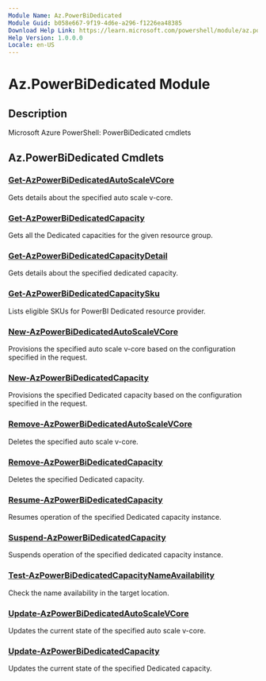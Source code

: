 ```yaml
---
Module Name: Az.PowerBiDedicated
Module Guid: b058e667-9f19-4d6e-a296-f1226ea48385
Download Help Link: https://learn.microsoft.com/powershell/module/az.powerbidedicated
Help Version: 1.0.0.0
Locale: en-US
---
```


# Az.PowerBiDedicated Module
## Description
Microsoft Azure PowerShell: PowerBiDedicated cmdlets

## Az.PowerBiDedicated Cmdlets
### [Get-AzPowerBiDedicatedAutoScaleVCore](Get-AzPowerBiDedicatedAutoScaleVCore.md)
Gets details about the specified auto scale v-core.

### [Get-AzPowerBiDedicatedCapacity](Get-AzPowerBiDedicatedCapacity.md)
Gets all the Dedicated capacities for the given resource group.

### [Get-AzPowerBiDedicatedCapacityDetail](Get-AzPowerBiDedicatedCapacityDetail.md)
Gets details about the specified dedicated capacity.

### [Get-AzPowerBiDedicatedCapacitySku](Get-AzPowerBiDedicatedCapacitySku.md)
Lists eligible SKUs for PowerBI Dedicated resource provider.

### [New-AzPowerBiDedicatedAutoScaleVCore](New-AzPowerBiDedicatedAutoScaleVCore.md)
Provisions the specified auto scale v-core based on the configuration specified in the request.

### [New-AzPowerBiDedicatedCapacity](New-AzPowerBiDedicatedCapacity.md)
Provisions the specified Dedicated capacity based on the configuration specified in the request.

### [Remove-AzPowerBiDedicatedAutoScaleVCore](Remove-AzPowerBiDedicatedAutoScaleVCore.md)
Deletes the specified auto scale v-core.

### [Remove-AzPowerBiDedicatedCapacity](Remove-AzPowerBiDedicatedCapacity.md)
Deletes the specified Dedicated capacity.

### [Resume-AzPowerBiDedicatedCapacity](Resume-AzPowerBiDedicatedCapacity.md)
Resumes operation of the specified Dedicated capacity instance.

### [Suspend-AzPowerBiDedicatedCapacity](Suspend-AzPowerBiDedicatedCapacity.md)
Suspends operation of the specified dedicated capacity instance.

### [Test-AzPowerBiDedicatedCapacityNameAvailability](Test-AzPowerBiDedicatedCapacityNameAvailability.md)
Check the name availability in the target location.

### [Update-AzPowerBiDedicatedAutoScaleVCore](Update-AzPowerBiDedicatedAutoScaleVCore.md)
Updates the current state of the specified auto scale v-core.

### [Update-AzPowerBiDedicatedCapacity](Update-AzPowerBiDedicatedCapacity.md)
Updates the current state of the specified Dedicated capacity.

